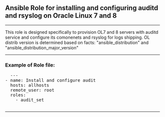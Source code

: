 ## Ansible Role for installing and configuring auditd and rsyslog on Oracle Linux 7 and 8

---

This role is designed specifically to provision OL7 and 8 servers with auditd service and configure its comonenets and rsyslog for logs shipping.
OL distrib version is determined based on facts: "ansible_distribution" and "ansible_distribution_major_version" 

---

### Example of Role file:

<pre>
  ---
- name: Install and configure audit
  hosts: allhosts
  remote_user: root
  roles:
    - audit_set

</pre>
---

